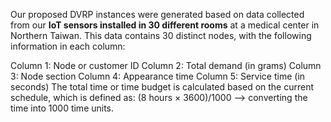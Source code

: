 Our proposed DVRP instances were generated based on data collected from our **IoT sensors installed in 30 different rooms** at a medical center in Northern Taiwan. 
This data contains 30 distinct nodes, with the following information in each column:

Column 1: Node or customer ID
Column 2: Total demand (in grams)
Column 3: Node section
Column 4: Appearance time
Column 5: Service time (in seconds)
The total time or time budget is calculated based on the current schedule, which is defined as:
(8 hours × 3600)/1000 --> converting the time into 1000 time units.
